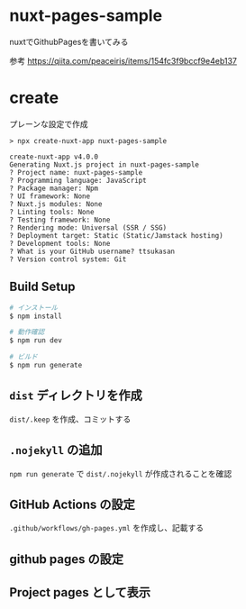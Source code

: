 # nuxt-pages-sample
nuxtでGithubPagesを書いてみる

参考 https://qiita.com/peaceiris/items/154fc3f9bccf9e4eb137

# create

プレーンな設定で作成

```
> npx create-nuxt-app nuxt-pages-sample

create-nuxt-app v4.0.0
Generating Nuxt.js project in nuxt-pages-sample
? Project name: nuxt-pages-sample
? Programming language: JavaScript
? Package manager: Npm
? UI framework: None
? Nuxt.js modules: None
? Linting tools: None
? Testing framework: None
? Rendering mode: Universal (SSR / SSG)
? Deployment target: Static (Static/Jamstack hosting)
? Development tools: None
? What is your GitHub username? ttsukasan
? Version control system: Git
```

## Build Setup

```bash
# インストール
$ npm install

# 動作確認
$ npm run dev

# ビルド
$ npm run generate
```

## `dist` ディレクトリを作成

`dist/.keep` を作成、コミットする

## `.nojekyll` の追加

`npm run generate` で `dist/.nojekyll` が作成されることを確認

## GitHub Actions の設定

`.github/workflows/gh-pages.yml` を作成し、記載する

## github pages の設定



## Project pages として表示


